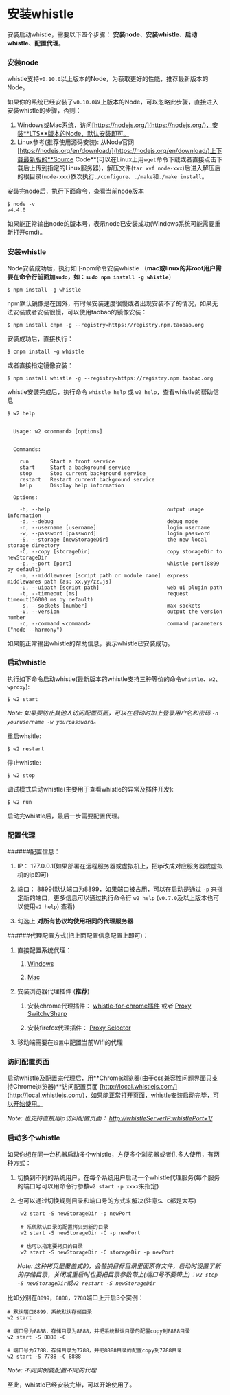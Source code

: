 # 安装whistle
安装启动whistle，需要以下四个步骤： **安装node**、**安装whistle**、**启动whistle**、**配置代理**。

### 安装node

whistle支持`v0.10.0`以上版本的Node，为获取更好的性能，推荐最新版本的Node。

如果你的系统已经安装了`v0.10.0`以上版本的Node，可以忽略此步骤，直接进入安装whistle的步骤，否则：

1. Windows或Mac系统，访问[https://nodejs.org/](https://nodejs.org/)，安装**LTS**版本的Node，默认安装即可。
2. Linux参考(推荐使用源码安装): 从Node官网[https://nodejs.org/en/download/](https://nodejs.org/en/download/)上下载最新版的**Source Code**(可以在Linux上用`wget`命令下载或者直接点击下载后上传到指定的Linux服务器)，解压文件(`tar xvf node-xxx`)后进入解压后的根目录(`node-xxx`)依次执行`./configure`、`./make`和`./make install`。


安装完node后，执行下面命令，查看当前node版本

	$ node -v
	v4.4.0

如果能正常输出node的版本号，表示node已安装成功(Windows系统可能需要重新打开cmd)。

### 安装whistle

Node安装成功后，执行如下npm命令安装whistle （**mac或linux的非root用户需要在命令行前面加`sudo`，如：`sudo npm install -g whistle`**）

	$ npm install -g whistle
	
	
	
npm默认镜像是在国外，有时候安装速度很慢或者出现安装不了的情况，如果无法安装或者安装很慢，可以使用taobao的镜像安装：

	$ npm install cnpm -g --registry=https://registry.npm.taobao.org
	
安装成功后，直接执行：

	$ cnpm install -g whistle
	
或者直接指定镜像安装：

	$ npm install whistle -g --registry=https://registry.npm.taobao.org
	

whistle安装完成后，执行命令 `whistle help` 或 `w2 help`，查看whistle的帮助信息

	$ w2 help		

	  
	  Usage: w2 <command> [options]


	  Commands:

	    run       Start a front service
	    start     Start a background service
	    stop      Stop current background service
	    restart   Restart current background service
	    help      Display help information

	  Options:

	    -h, --help                                      output usage information
	    -d, --debug                                     debug mode
	    -n, --username [username]                       login username
	    -w, --password [password]                       login password
	    -S, --storage [newStorageDir]                   the new local storage directory
    	-C, --copy [storageDir]                         copy storageDir to newStorageDir
	    -p, --port [port]                               whistle port(8899 by default)
	    -m, --middlewares [script path or module name]  express middlewares path (as: xx,yy/zz.js)
	    -u, --uipath [script path]                      web ui plugin path
	    -t, --timneout [ms]                             request timeout(36000 ms by default)
	    -s, --sockets [number]                          max sockets
	    -V, --version                                   output the version number
	    -c, --command <command>                         command parameters ("node --harmony")

	
如果能正常输出whistle的帮助信息，表示whistle已安装成功。


### 启动whistle

执行如下命令启动whistle(最新版本的whistle支持三种等价的命令`whistle`、`w2`、`wproxy`):

	$ w2 start


*Note: 如果要防止其他人访问配置页面，可以在启动时加上登录用户名和密码 `-n yourusername -w yourpassword`。*

重启whsitle:

	$ w2 restart

停止whistle:

	$ w2 stop

调试模式启动whistle(主要用于查看whistle的异常及插件开发):

	$ w2 run

启动完whistle后，最后一步需要配置代理。

### 配置代理

######配置信息：

1. IP： 127.0.0.1(如果部署在远程服务器或虚拟机上，把ip改成对应服务器或虚拟机的ip即可)

2. 端口： 8899(默认端口为8899，如果端口被占用，可以在启动是通过 `-p` 来指定新的端口，更多信息可以通过执行命令行 `w2 help` (`v0.7.0`及以上版本也可以使用`w2 help`) 查看)

3. 勾选上 **对所有协议均使用相同的代理服务器**

######代理配置方式(把上面配置信息配置上即可)：

1. 直接配置系统代理：　


	1) [Windows](http://jingyan.baidu.com/article/0aa22375866c8988cc0d648c.html) 

	2) [Mac](http://jingyan.baidu.com/article/a378c960849144b3282830dc.html)

2. 安装浏览器代理插件 (**推荐**)

	1) 安装chrome代理插件： [whistle-for-chrome插件](https://github.com/avwo/whistle-for-chrome) 或者 [Proxy SwitchySharp](https://chrome.google.com/webstore/detail/proxy-switchysharp/dpplabbmogkhghncfbfdeeokoefdjegm)

	2) 安装firefox代理插件： [Proxy Selector](https://addons.mozilla.org/zh-cn/firefox/addon/proxy-selector/)
	
3. 移动端需要在`设置`中配置当前Wifi的代理
	

### 访问配置页面
启动whistle及配置完代理后，用**Chrome浏览器(由于css兼容性问题界面只支持Chrome浏览器)**访问配置页面 [http://local.whistlejs.com/](http://local.whistlejs.com/)，如果能正常打开页面，whistle安装启动完毕，可以开始使用。

*Note: 也支持直接用ip访问配置页面： [http://whistleServerIP:whistlePort+1/](http://127.0.0.1:8900)*

### 启动多个whistle
如果你想在同一台机器启动多个whistle，方便多个浏览器或者供多人使用，有两种方式：

1. 切换到不同的系统用户，在每个系统用户启动一个whistle代理服务(每个服务的端口号可以用命令行参数`w2 start -p xxxx`来指定)
2. 也可以通过切换规则目录和端口号的方式来解决(注意`S`、`C`都是大写)

		w2 start -S newStorageDir -p newPort
		
		# 系统默认目录的配置拷贝到新的目录
		w2 start -S newStorageDir -C -p newPort
		
		# 也可以指定要拷贝的目录
		w2 start -S newStorageDir -C storageDir -p newPort
		
	*Note: 这种拷贝是覆盖式的，会替换目标目录里面原有文件，启动时设置了新的存储目录，关闭或重启时也要把目录参数带上(端口号不要带上)：`w2 stop -S newStorageDir`或`w2 restart -S newStorageDir`*
	
	
比如分别在`8899`，`8888`，`7788`端口上开启3个实例：

	# 默认端口8899，系统默认存储目录
	w2 start
	
	# 端口号为8888，存储目录为8888，并把系统默认目录的配置copy到8888目录
	w2 start -S 8888 -C
	
	# 端口号为7788，存储目录为7788，并把8888目录的配置copy到7788目录
	w2 start -S 7788 -C 8888
	
*Note: 不同实例要配置不同的代理*


至此，whistle已经安装完毕，可以开始使用了。




